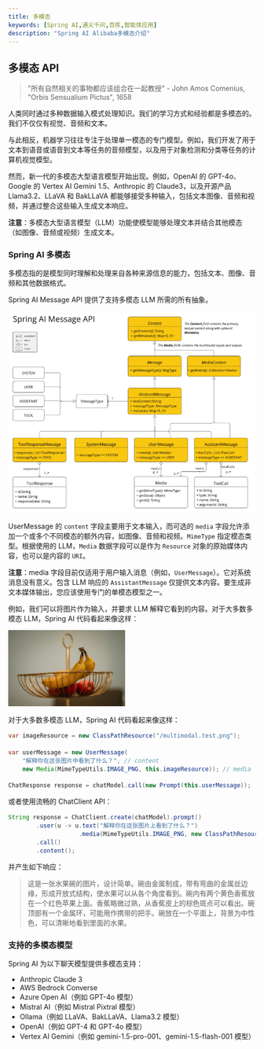 ```yaml
---
title: 多模态
keywords: [Spring AI,通义千问,百炼,智能体应用]
description: "Spring AI Alibaba多模态介绍"
---
```


## 多模态 API

> "所有自然相关的事物都应该组合在一起教授" - John Amos Comenius, "Orbis Sensualium Pictus", 1658

人类同时通过多种数据输入模式处理知识。我们的学习方式和经验都是多模态的。我们不仅仅有视觉、音频和文本。

与此相反，机器学习往往专注于处理单一模态的专门模型。例如，我们开发了用于文本到语音或语音到文本等任务的音频模型，以及用于对象检测和分类等任务的计算机视觉模型。

然而，新一代的多模态大型语言模型开始出现。例如，OpenAI 的 GPT-4o、Google 的 Vertex AI Gemini 1.5、Anthropic 的 Claude3，以及开源产品 Llama3.2、LLaVA 和 BakLLaVA 都能够接受多种输入，包括文本图像、音频和视频，并通过整合这些输入生成文本响应。

**注意**：多模态大型语言模型（LLM）功能使模型能够处理文本并结合其他模态（如图像、音频或视频）生成文本。

### Spring AI 多模态

多模态指的是模型同时理解和处理来自各种来源信息的能力，包括文本、图像、音频和其他数据格式。

Spring AI Message API 提供了支持多模态 LLM 所需的所有抽象。

![img_8.png](../../../../../../../public/img/user/ai/tutorials/basics/img_8.png)

UserMessage 的 `content` 字段主要用于文本输入，而可选的 `media` 字段允许添加一个或多个不同模态的额外内容，如图像、音频和视频。`MimeType` 指定模态类型。根据使用的 LLM，`Media` 数据字段可以是作为 `Resource` 对象的原始媒体内容，也可以是内容的 `URI`。

**注意**：media 字段目前仅适用于用户输入消息（例如，`UserMessage`）。它对系统消息没有意义。包含 LLM 响应的 `AssistantMessage` 仅提供文本内容。要生成非文本媒体输出，您应该使用专门的单模态模型之一。

例如，我们可以将图片作为输入，并要求 LLM 解释它看到的内容。对于大多数多模态 LLM，Spring AI 代码看起来像这样：

![img_9.png](../../../../../../../public/img/user/ai/tutorials/basics/img_9.png)

对于大多数多模态 LLM，Spring AI 代码看起来像这样：

```java
var imageResource = new ClassPathResource("/multimodal.test.png");

var userMessage = new UserMessage(
    "解释你在这张图片中看到了什么？", // content
    new Media(MimeTypeUtils.IMAGE_PNG, this.imageResource)); // media

ChatResponse response = chatModel.call(new Prompt(this.userMessage));
```

或者使用流畅的 ChatClient API：

```java
String response = ChatClient.create(chatModel).prompt()
        .user(u -> u.text("解释你在这张图片上看到了什么？")
                    .media(MimeTypeUtils.IMAGE_PNG, new ClassPathResource("/multimodal.test.png")))
        .call()
        .content();
```

并产生如下响应：

> 这是一张水果碗的图片，设计简单。碗由金属制成，带有弯曲的金属丝边缘，形成开放式结构，使水果可以从各个角度看到。碗内有两个黄色香蕉放在一个红色苹果上面。香蕉略微过熟，从香蕉皮上的棕色斑点可以看出。碗顶部有一个金属环，可能用作携带的把手。碗放在一个平面上，背景为中性色，可以清晰地看到里面的水果。

### 支持的多模态模型

Spring AI 为以下聊天模型提供多模态支持：

- Anthropic Claude 3
- AWS Bedrock Converse
- Azure Open AI（例如 GPT-4o 模型）
- Mistral AI（例如 Mistral Pixtral 模型）
- Ollama（例如 LLaVA、BakLLaVA、Llama3.2 模型）
- OpenAI（例如 GPT-4 和 GPT-4o 模型）
- Vertex AI Gemini（例如 gemini-1.5-pro-001、gemini-1.5-flash-001 模型）

